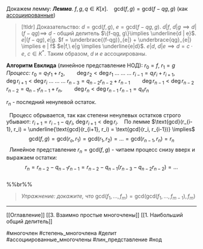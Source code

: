 Докажем лемму:
***Лемма***. $f,g,q \in K[x]$.
&nbsp;&nbsp; $\text{gcd}(f,g) = \text{gcd}(f-qg, g)$ (как [ассоциированные](obsidian://open?vault=algebra%203&file=%D0%94%D0%B5%D0%BB%D0%B8%D0%BC%D0%BE%D1%81%D1%82%D1%8C%20%D0%B2%20%D0%BA%D0%BE%D0%BB%D1%8C%D1%86%D0%B5%20%D0%BC%D0%BD%D0%BE%D0%B3%D0%BE%D1%87%D0%BB%D0%B5%D0%BD%D0%BE%D0%B2%2F1.%20%D0%9D%D0%B0%D0%B8%D0%B1%D0%BE%D0%BB%D1%8C%D1%88%D0%B8%D0%B9%20%D0%BE%D0%B1%D1%89%D0%B8%D0%B9%20%D0%B4%D0%B5%D0%BB%D0%B8%D1%82%D0%B5%D0%BB%D1%8C))
>[!tldr] Доказательство:
>$d = \text{gcd}(f,g), \ e = \text{gcd}(f-qg, g)$.
>$d | f, \ d | g\implies d | (f- qg) \implies$
>$d$ - общий делитель $\{f-qg, g\}\implies \underline{d | e}$.
>$e | (f-qg), e | g$.
>$f = \underbrace{(f-qg)}_{e|} + \underbrace{qg}_{e|} \implies e | f$
>$e|f,\ e|g \implies \underline{e|d}$.
>$e|d,\ d|e \implies d = c\cdot e, \ c \in K^*$.
>Таким образом, $d$ и $e$ ассоциированы. 

**Алгоритм Евклида** (линейное представление НОД):
$r_0 = f,\ r_1 = g$
*Процесс:*
$r_0 = q_1r_1 + r_2, \qquad \deg r_2 < \deg r_1$
$\dotsc \ \dotsc\ \dotsc$
$r_{i-1} = q_ir_i + r_{i+1}, \qquad \deg r_{i+1} < \deg r_i$
$\dotsc\ \dotsc\ \dotsc$
$r_{n-3} = q_{n-2}r_{n-2} + r_{n-1} \qquad \deg r_{n-1} < \deg r_{n-2}$
$r_{n-2} = q_{n-1}r_{n-1} + r_n, \qquad \deg r_n < \deg r_{n-1}$
$r_{n-1} = q_nr_n$

$r_n$ - последний ненулевой остаток.

&nbsp;&nbsp;Процесс обрывается, так как степени ненулевых остатков строго убывают: $r_{i+1} = r_{i-1} - q_ir_i, \ \deg r_{i+1} < \deg r_{i}$.
&nbsp;&nbsp; По лемме $\text{gcd}(r_{i-1}, r_i) = \underline{\text{gcd}(r_{i+1}, r_i) = \text{gcd}(r_i, r_{i-1})} \implies$
$$\text{gcd}(f,g) = \text{gcd}(r_o, r_1) = \text{gcd}(r_1, r_2) = \dots = \text{gcd}(r_{n-1}, r_n) = r_n$$
&nbsp;&nbsp;Линейное представление $r_n = \text{gcd}(f,g)$ - читаем процесс снизу вверх и выражаем остатки:
$$r_n = r_{n-2} - q_{n-1}r_{n-1} = r_{n-2} - q_{n-1}(r_{n-3} - q_{n-2}r_{n-2}) = \dotsc$$
<br>%%br%%
>*Упражнение: докажите, что* $\text{gcd}(f_1, \dotsc, f_m) = \text{gcd}(\text{gcd}(f_1, \dotsc, f_{m-1}), f_m)$


---
[[Оглавление]]
[[3. Взаимно простые многочлены]]
[[1. Наибольший общий делитель]]

#многочлен 
#степень_многочлена 
#делит 
#ассоциированные_многочлены 
#лин_представление 
#нод 